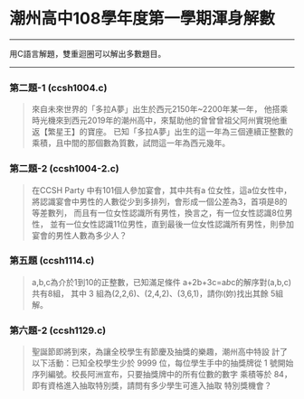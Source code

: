 # 潮州高中108學年度第一學期渾身解數
----

用C語言解題，雙重迴圈可以解出多數題目。

----
### 第二題-1 (ccsh1004.c)
> 來自未來世界的「多拉A夢」出生於西元2150年~2200年某一年，
他搭乘時光機來到西元2019年的潮州高中，來幫助他的曾曾曾祖父阿州實現他重返【繁星王】的寶座。
已知「多拉A夢」出生的這一年為三個連續正整數的乘積，且中間的那個數為質數，試問這一年為西元幾年。

### 第二題-2 (ccsh1004-2.c)
> 在CCSH Party 中有101個人參加宴會，其中共有a 位女性，這a位女性中，
將認識宴會中男性的人數從少到多排列，會形成一個公差為3，首項是8的等差數列，
而且有一位女性認識所有男性，換言之，有一位女性認識8位男性，
並有一位女性認識11位男性，直到最後一位女性認識所有男性，則參加宴會的男性人數為多少人？

### 第五題 (ccsh1114.c)
> a,b,c為介於1到10的正整數，已知滿足條件 a+2b+3c=a*b*c的解序對(a,b,c)共有8組，
其中 3 組為(2,2,6)、(2,4,2)、(3,6,1)，請你(妳)找出其餘 5組解。

### 第六題-2 (ccsh1129.c)
> 聖誕節即將到來，為讓全校學生有節慶及抽獎的樂趣，潮州高中特設
計了以下活動：已知全校學生少於 9999 位，每位學生手中的抽獎牌從
1 號開始序列編號。校長阿洲宣布，只要抽獎牌中的所有位數的數字
乘積等於 84，即有資格進入抽取特別獎，請問有多少學生可進入抽取
特別獎機會？
